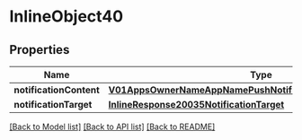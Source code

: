 # InlineObject40

## Properties
Name | Type | Description | Notes
------------ | ------------- | ------------- | -------------
**notificationContent** | [**V01AppsOwnerNameAppNamePushNotificationsNotificationContent**](V01AppsOwnerNameAppNamePushNotificationsNotificationContent.md) |  | 
**notificationTarget** | [**InlineResponse20035NotificationTarget**](InlineResponse20035NotificationTarget.md) |  | [optional] 

[[Back to Model list]](../README.md#documentation-for-models) [[Back to API list]](../README.md#documentation-for-api-endpoints) [[Back to README]](../README.md)


